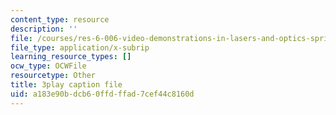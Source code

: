 ```yaml
---
content_type: resource
description: ''
file: /courses/res-6-006-video-demonstrations-in-lasers-and-optics-spring-2008/a183e90bdcb60ffdffad7cef44c8160d_Qq_EFXj3wgw.srt
file_type: application/x-subrip
learning_resource_types: []
ocw_type: OCWFile
resourcetype: Other
title: 3play caption file
uid: a183e90b-dcb6-0ffd-ffad-7cef44c8160d
---
```

